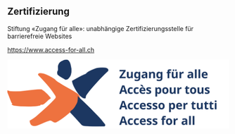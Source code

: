 ## Zertifizierung

Stiftung «Zugang für alle»: unabhängige Zertifizierungsstelle für barrierefreie Websites

https://www.access-for-all.ch

![Access for All Logo](media/access-for-all.svg) <!-- .element class="custom-logo" -->
